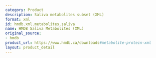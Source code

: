 ```yaml
---
category: Product
description: Saliva metabolites subset (XML)
format: xml
id: hmdb.xml.metabolites.saliva
name: HMDB Saliva Metabolites (XML)
original_source:
- hmdb
product_url: https://www.hmdb.ca/downloads#metabolite-protein-xml
layout: product_detail
---
```


